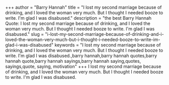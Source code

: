 +++
author = "Barry Hannah"
title = "I lost my second marriage because of drinking, and I loved the woman very much. But I thought I needed booze to write. I'm glad I was disabused."
description = "the best Barry Hannah Quote: I lost my second marriage because of drinking, and I loved the woman very much. But I thought I needed booze to write. I'm glad I was disabused."
slug = "i-lost-my-second-marriage-because-of-drinking-and-i-loved-the-woman-very-much-but-i-thought-i-needed-booze-to-write-im-glad-i-was-disabused"
keywords = "I lost my second marriage because of drinking, and I loved the woman very much. But I thought I needed booze to write. I'm glad I was disabused.,barry hannah,barry hannah quotes,barry hannah quote,barry hannah sayings,barry hannah saying,quotes, sayings,quote, saying, motivation"
+++
I lost my second marriage because of drinking, and I loved the woman very much. But I thought I needed booze to write. I'm glad I was disabused.
